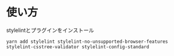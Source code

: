 # 使い方
stylelintとプラグインをインストール
```
yarn add stylelint stylelint-no-unsupported-browser-features stylelint-csstree-validator stylelint-config-standard
```
